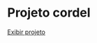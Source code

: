 # Projeto cordel


<a href="https://kemilyn1227.github.io/projeto-cordel/ " target="_blank" > Exibir projeto</a>